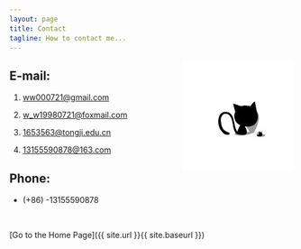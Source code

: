 ```yaml
---
layout: page
title: Contact
tagline: How to contact me...
---
```

<img src='https://raw.githubusercontent.com/NoNo721/Pictures/master/IMG_4222.JPG' alt="Wei Wang's Photo" title="Wei Wang's Photo" style='float:right'/>

## **E-mail:** 

1. <a href="mailto:ww000721@gmail.com">ww000721@gmail.com</A>

2. <a href="mailto:w_w19980721@foxmail.com">w_w19980721@foxmail.com</A>

3. <a href="mailto:1653563@tongji.edu.cn">1653563@tongji.edu.cn</A>

4. <a href="mailto:13155590878@163.com">13155590878@163.com</A>

## **Phone:**

* (+86) -13155590878

&ensp;

[Go to the Home Page]({{ site.url }}{{ site.baseurl }})
